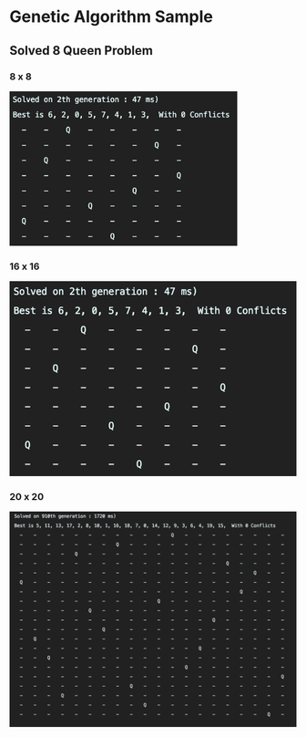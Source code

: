 # Genetic Algorithm Sample
## Solved 8 Queen Problem

### 8 x 8
<img src="./repo_files/result_image_8x8.png" width="400">

### 16 x 16
<img src="./repo_files/result_image_8x8.png" width="800">

### 20 x 20
<img src="./repo_files/result_image_20x20.png" width="1000">